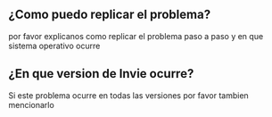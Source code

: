 ## ¿Como puedo replicar el problema?
por favor explicanos como replicar el problema paso a paso y en que sistema operativo ocurre
## ¿En que version de Invie ocurre?
Si este problema ocurre en todas las versiones por favor tambien mencionarlo

